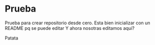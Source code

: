 # Prueba
Prueba para crear repositorio desde cero. Esta bien inicializar con un README pq se puede editar
Y ahora nosotras editamos aqui?



Patata
